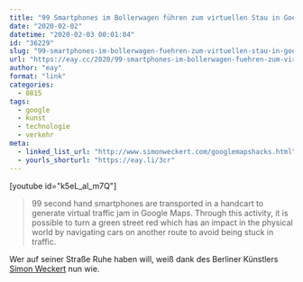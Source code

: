 ```yaml
---
title: "99 Smartphones im Bollerwagen führen zum virtuellen Stau in Google Maps"
date: "2020-02-02"
datetime: "2020-02-03 00:01:04"
id: "36229"
slug: "99-smartphones-im-bollerwagen-fuehren-zum-virtuellen-stau-in-google-maps"
url: "https://eay.cc/2020/99-smartphones-im-bollerwagen-fuehren-zum-virtuellen-stau-in-google-maps/"
author: "eay"
format: "link"
categories:
  - 0815
tags:
  - google
  - kunst
  - technologie
  - verkehr
meta:
  - linked_list_url: "http://www.simonweckert.com/googlemapshacks.html"
  - yourls_shorturl: "https://eay.li/3cr"
---
```


\[youtube id="k5eL\_al\_m7Q"\]

> 99 second hand smartphones are transported in a handcart to generate virtual traffic jam in Google Maps. Through this activity, it is possible to turn a green street red which has an impact in the physical world by navigating cars on another route to avoid being stuck in traffic.

Wer auf seiner Straße Ruhe haben will, weiß dank des Berliner Künstlers [Simon Weckert](https://twitter.com/simon_deliver) nun wie.
